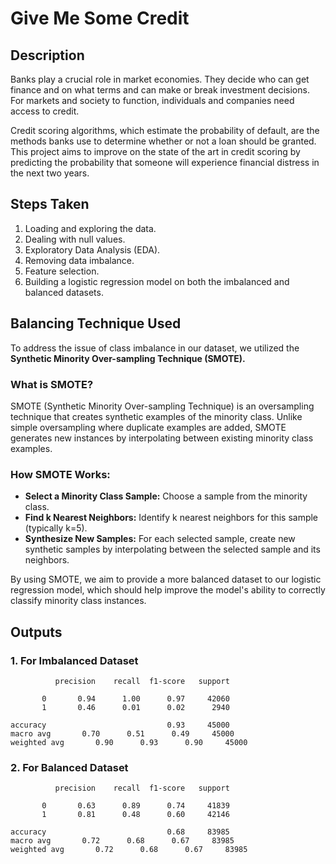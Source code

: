 # Give Me Some Credit 

## Description
Banks play a crucial role in market economies. They decide who can get finance and on what terms and can make or break investment decisions. For markets and society to function, individuals and companies need access to credit. 

Credit scoring algorithms, which estimate the probability of default, are the methods banks use to determine whether or not a loan should be granted. This project aims to improve on the state of the art in credit scoring by predicting the probability that someone will experience financial distress in the next two years.

## Steps Taken
1. Loading and exploring the data.
2. Dealing with null values.
3. Exploratory Data Analysis (EDA).
4. Removing data imbalance.
5. Feature selection.
6. Building a logistic regression model on both the imbalanced and balanced datasets.

## Balancing Technique Used
To address the issue of class imbalance in our dataset, we utilized the **Synthetic Minority Over-sampling Technique (SMOTE).**

### What is SMOTE?
SMOTE (Synthetic Minority Over-sampling Technique) is an oversampling technique that creates synthetic examples of the minority class. Unlike simple oversampling where duplicate examples are added, SMOTE generates new instances by interpolating between existing minority class examples.

### How SMOTE Works:
* **Select a Minority Class Sample:** Choose a sample from the minority class.
* **Find k Nearest Neighbors:** Identify k nearest neighbors for this sample (typically k=5).
* **Synthesize New Samples:** For each selected sample, create new synthetic samples by interpolating between the selected sample and its neighbors.

By using SMOTE, we aim to provide a more balanced dataset to our logistic regression model, which should help improve the model's ability to correctly classify minority class instances.

## Outputs

### 1. For Imbalanced Dataset
              precision    recall  f1-score   support

           0       0.94      1.00      0.97     42060
           1       0.46      0.01      0.02      2940

    accuracy                           0.93     45000
    macro avg       0.70      0.51      0.49     45000
    weighted avg       0.90      0.93      0.90     45000

### 2. For Balanced Dataset
              precision    recall  f1-score   support

           0       0.63      0.89      0.74     41839
           1       0.81      0.48      0.60     42146

    accuracy                           0.68     83985
    macro avg       0.72      0.68      0.67     83985
    weighted avg       0.72      0.68      0.67     83985
